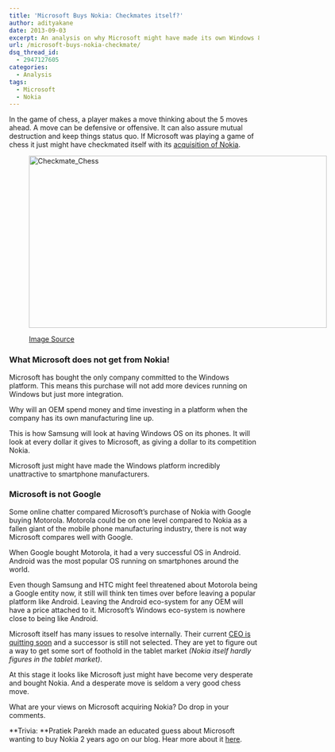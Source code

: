 ```yaml
---
title: 'Microsoft Buys Nokia: Checkmates itself?'
author: adityakane
date: 2013-09-03
excerpt: An analysis on why Microsoft might have made its own Windows 8 mobile platform incredibly unpopular for OEMs after it has acquired Nokia.
url: /microsoft-buys-nokia-checkmate/
dsq_thread_id:
  - 2947127605
categories:
  - Analysis
tags:
  - Microsoft
  - Nokia
---
```

In the game of chess, a player makes a move thinking about the 5 moves ahead. A move can be defensive or offensive. It can also assure mutual destruction and keep things status quo. If Microsoft was playing a game of chess it just might have checkmated itself with its <a href="http://www.microsoft.com/en-us/news/Press/2013/Sep13/09-02email.aspx" onclick="_gaq.push(['_trackEvent', 'outbound-article', 'http://www.microsoft.com/en-us/news/Press/2013/Sep13/09-02email.aspx', 'acquisition of Nokia']);" >acquisition of Nokia</a>.<figure id="attachment_77493" style="width: 600px;" class="wp-caption aligncenter">

[<img class="size-medium wp-image-77493" title="Checkmate" alt="Checkmate_Chess" src="http://cdn.devilsworkshop.org/files/2013/09/Checkmate_Chess-600x347.png" width="600" height="347" />][1]<figcaption class="wp-caption-text"><a href="http://www-scf.usc.edu/~shenchik/itp104/checkmate.html" onclick="_gaq.push(['_trackEvent', 'outbound-article', 'http://www-scf.usc.edu/~shenchik/itp104/checkmate.html', 'Image Source']);" >Image Source</a></figcaption></figure> 

### What Microsoft does not get from Nokia!

Microsoft has bought the only company committed to the Windows platform. This means this purchase will not add more devices running on Windows but just more integration.

Why will an OEM spend money and time investing in a platform when the company has its own manufacturing line up.

This is how Samsung will look at having Windows OS on its phones. It will look at every dollar it gives to Microsoft, as giving a dollar to its competition Nokia.

Microsoft just might have made the Windows platform incredibly unattractive to smartphone manufacturers.

### Microsoft is not Google

Some online chatter compared Microsoft&#8217;s purchase of Nokia with Google buying Motorola. Motorola could be on one level compared to Nokia as a fallen giant of the mobile phone manufacturing industry, there is not way Microsoft compares well with Google.

When Google bought Motorola, it had a very successful OS in Android. Android was the most popular OS running on smartphones around the world.

Even though Samsung and HTC might feel threatened about Motorola being a Google entity now, it still will think ten times over before leaving a popular platform like Android. Leaving the Android eco-system for any OEM will have a price attached to it. Microsoft&#8217;s Windows eco-system is nowhere close to being like Android.

Microsoft itself has many issues to resolve internally. Their current [CEO is quitting soon][2] and a successor is still not selected. They are yet to figure out a way to get some sort of foothold in the tablet market *(Nokia itself hardly figures in the tablet market)*.

At this stage it looks like Microsoft just might have become very desperate and bought Nokia. And a desperate move is seldom a very good chess move.

What are your views on Microsoft acquiring Nokia? Do drop in your comments.

**Trivia: **Pratiek Parekh made an educated guess about Microsoft wanting to buy Nokia 2 years ago on our blog. Hear more about it [here][3].

 [1]: http://cdn.devilsworkshop.org/files/2013/09/Checkmate_Chess.png
 [2]: http://devilsworkshop.org/news/microsoft-ceo-ballmer-retire-forgettable-legacy/77307/ "Steve Ballmer: A forgettable legacy"
 [3]: http://devilsworkshop.org/news/microsoft-buying-nokia-rim/37550/ "Microsoft buying Nokia or RIM"
